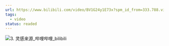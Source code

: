 ```yaml
---
url: https://www.bilibili.com/video/BV1G24y1E73x?spm_id_from=333.788.videopod.episodes&vd_source=06168f390bae49c4867767c52a20e87c&p=3
tags:
  - video
status: readed
---
```

![3. 灵感来源_哔哩哔哩_bilibili](https://www.bilibili.com/video/BV1G24y1E73x?spm_id_from=333.788.videopod.episodes&vd_source=06168f390bae49c4867767c52a20e87c&p=3)
